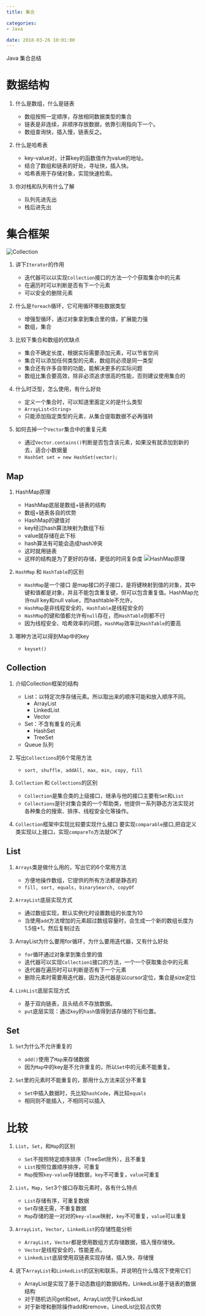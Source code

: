 ```yaml
---
title: 集合

categories:
- Java

date: 2018-03-26 10:01:00
---
```


Java 集合总结

# 数据结构

1. 什么是数组，什么是链表
    - 数组按照一定顺序，存放相同数据类型的集合
    - 链表是非连续，非顺序存放数据，依靠引用指向下一个。
    - 数组查询快，插入慢，链表反之。

1. 什么是哈希表
    - key-value对，计算key的函数值作为value的地址。
    - 结合了数组和链表的好处，寻址快，插入快。
    - 哈希表用于存储对象，实现快速检索。

1. 你对栈和队列有什么了解
    - 队列先进先出
    - 栈后进先出

# 集合框架

![Collection](001.png)

1. 讲下`Iterator`的作用
    - 迭代器可以以实现`Collection`接口的方法一个个获取集合中的元素
    - 在遍历时可以判断是否有下一个元素
    - 可以安全的删除元素

1. 什么是`foreach`循环，它可用循环哪些数据类型
    - 增强型循环，通过对象拿到集合里的值，扩展能力强
    - 数组，集合

1. 比较下集合和数组的优缺点
    - 集合不确定长度，根据实际需要添加元素，可以节省空间
    - 集合可以添加任何类型的元素，数组则必须是同一类型
    - 集合还有许多自带的功能，能解决更多的实际问题
    - 数组比集合要高效，除非必须追求很高的性能，否则建议使用集合的

1. 什么时泛型，怎么使用，有什么好处
    - 定义一个集合时，可以知道里面定义的是什么类型
    - `ArrayList<String>`
    - 只能添加指定类型的元素，从集合提取数据不必再强转

1. 如何去掉一个`Vector`集合中的重复元素
    - 通过`Vector.contains()`判断是否包含该元素，如果没有就添加到新的去，适合小数据量
    - `HashSet set = new HashSet(vector);`

## Map

1. HashMap原理
    - HashMap底层是数组+链表的结构
    - 数组+链表各自的优势
    - HashMap的键值对
    - key经过hash算法映射为数组下标
    - value就存储在此下标
    - hash算法有可能会造成hash冲突
    - 这时就用链表
    - 这样的结构是为了更好的存储，更低的时间复杂度
    ![HashMap原理](002.png)

1. `HashMap` 和 `HashTable`的区别
    - `HashMap`是一个接口 是map接口的子接口，是将键映射到值的对象，其中键和值都是对象，并且不能包含重复键，但可以包含重复值。HashMap允许null key和null value，而hashtable不允许。
    - `HashMap`是非线程安全的，`HashTable`是线程安全的
    - `HashMap`的键和值都允许有`null`存在，而`HashTable`则都不行
    - 因为线程安全、哈希效率的问题，`HashMap`效率比`HashTable`的要高

1. 哪种方法可以得到Map中的key
    - `keyset()`

## Collection

1. 介绍Collection框架的结构
    - List：以特定次序存储元素。所以取出来的顺序可能和放入顺序不同。
      - ArrayList
      - LinkedList
      - Vector
    - Set：不含有重复的元素
      - HashSet
      - TreeSet
    - Queue 队列

1. 写出`Collections`的6个常用方法
    - `sort, shuffle, addAll, max, min, copy, fill`

1. `Collection` 和 `Collections`的区别
    - `Collection`是集合类的上级接口，继承与他的接口主要有`Set`和`List`
    - `Collections`是针对集合类的一个帮助类，他提供一系列静态方法实现对各种集合的搜索、排序、线程安全化等操作。

1. `Collection`框架中实现比较要实现什么接口
    要实现`comparable`接口,把自定义类实现以上接口，实现`compareTo`方法就OK了

## List

1. `Arrays`类是做什么用的，写出它的6个常用方法
    - 方便地操作数组，它提供的所有方法都是静态的
    - `fill, sort, equals, binarySearch, copyOf`

1. `ArrayList`底层实现方式
    - 通过数组实现，默认实例化时设置数组的长度为10
    - 当使用`add`方法增加的元素超过数组容量时，会生成一个新的数组长度为1.5倍+1，然后复制过去

1. ArrayList为什么要用for循环，为什么要用迭代器，又有什么好处
    - `for`循环通过对象拿到集合里的值
    - 迭代器可以实现`Collection1`接口的方法，一个一个获取集合中的元素
    - 迭代器在遍历时可以判断是否有下一个元素
    - 删除元素时需要用迭代器，因为迭代器是以cursor定位，集合是size定位

1. `LinkList`底层实现方式
    - 基于双向链表，且头结点不存放数据。
    - `put`底层实现：通过`key`的`hash`值得到该存储的下标位置。

## Set

1. `Set`为什么不允许重复的
    - `add()`使用了`Map`来存储数据
    - 因为`Map`中的key是不允许重复的，所以`Set`中的元素不能重复。

1. `Set`里的元素时不能重复的，那用什么方法来区分不重复
    - `Set`中插入数据时，先比较`hashCode`，再比较`equals`
    - 相同则不能插入，不相同可以插入

# 比较

1. `List`，`Set`，和`Map`的区别
    - `Set`不按照特定顺序排序（TreeSet除外），且不重复
    - `List`按照位置顺序排序，可重复
    - `Map`按照`key-value`存储数据，`key`不可重复，`value`可重复

1. `List`，`Map`，`Set`3个接口存取元素时，各有什么特点
    - `List`存储有序，可重复数据
    - `Set`存储无需，不重复数据
    - `Map`存储的是一对对的`key-vlaue`映射，`key`不可重复，`value`可以重复

1. `ArrayList`，`Vector`，`LinkedList`的存储性能分析
    - `ArrayList`，`Vector`都是使用数组方式存储数据，插入慢存储快。
    - `Vector`是线程安全的，性能差点。
    - `LinkedList`底层使用双链表实现存储，插入快，存储慢

1. 说下`ArrayList`和`LinkedList`的区别和联系，并说明在什么情况下使用它们
    - ArrayList是实现了基于动态数组的数据结构，LinkedList基于链表的数据结构
    - 对于随机访问get和set，ArrayList优于LinkedList
    - 对于新增和删除操作add和remove，LinedList比较占优势

